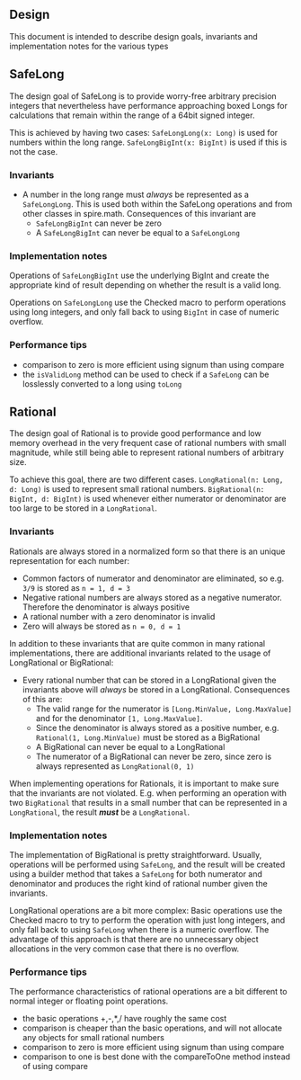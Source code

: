 ## Design

This document is intended to describe design goals, invariants and implementation notes for the various types

## SafeLong

The design goal of SafeLong is to provide worry-free arbitrary precision integers that nevertheless have performance approaching boxed Longs for calculations that remain within the range of a 64bit signed integer.

This is achieved by having two cases: `SafeLongLong(x: Long)` is used for numbers within the long range. `SafeLongBigInt(x: BigInt)` is used if this is not the case.

### Invariants

- A number in the long range must *always* be represented as a `SafeLongLong`. This is used both within the SafeLong operations and from other classes in spire.math. Consequences of this invariant are
  - `SafeLongBigInt` can never be zero
  - A `SafeLongBigInt` can never be equal to a `SafeLongLong`

### Implementation notes

Operations of `SafeLongBigInt` use the underlying BigInt and create the appropriate kind of result depending on whether the result is a valid long.

Operations on `SafeLongLong` use the Checked macro to perform operations using long integers, and only fall back to using `BigInt` in case of numeric overflow.

### Performance tips

- comparison to zero is more efficient using signum than using compare
- the `isValidLong` method can be used to check if a `SafeLong` can be losslessly converted to a long using `toLong`

## Rational

The design goal of Rational is to provide good performance and low memory overhead in the very frequent case of rational numbers with small magnitude, while still being able to represent rational numbers of arbitrary size.

To achieve this goal, there are two different cases. `LongRational(n: Long, d: Long)` is used to represent small
rational numbers. `BigRational(n: BigInt, d: BigInt)` is used whenever either numerator or denominator are too large to be stored in a `LongRational`.

### Invariants

Rationals are always stored in a normalized form so that there is an unique representation for each number:

- Common factors of numerator and denominator are eliminated, so e.g. `3/9` is stored as `n = 1, d = 3`
- Negative rational numbers are always stored as a negative numerator. Therefore the denominator is always positive
- A rational number with a zero denominator is invalid
- Zero will always be stored as `n = 0, d = 1`

In addition to these invariants that are quite common in many rational implementations, there are additional invariants
related to the usage of LongRational or BigRational:

- Every rational number that can be stored in a LongRational given the invariants above will *always* be stored in a
LongRational. Consequences of this are:
  - The valid range for the numerator is `[Long.MinValue, Long.MaxValue]` and for the denominator `[1, Long.MaxValue]`.
  - Since the denominator is always stored as a positive number, e.g. `Rational(1, Long.MinValue)` must be stored as a
  BigRational
  - A BigRational can never be equal to a LongRational
  - The numerator of a BigRational can never be zero, since zero is always represented as `LongRational(0, 1)`

When implementing operations for Rationals, it is important to make sure that the invariants are not violated. E.g. when performing an operation with two `BigRational` that results in a small number that can be represented in a
`LongRational`, the result ***must*** be a `LongRational`.

### Implementation notes

The implementation of BigRational is pretty straightforward. Usually, operations will be performed using `SafeLong`, and the result will be created using a builder method that takes a `SafeLong` for both numerator and denominator and produces the right kind of rational number given the invariants.

LongRational operations are a bit more complex: Basic operations use the Checked macro to try to perform the operation with just long integers, and only fall back to using `SafeLong` when there is a numeric overflow. The advantage of this approach is that there are no unnecessary object allocations in the very common case that there is no overflow.

### Performance tips

The performance characteristics of rational operations are a bit different to normal integer or floating point operations. 

- the basic operations +,-,*,/ have roughly the same cost
- comparison is cheaper than the basic operations, and will not allocate any objects for small rational numbers
- comparison to zero is more efficient using signum than using compare
- comparison to one is best done with the compareToOne method instead of using compare
